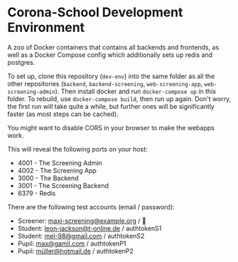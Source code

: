 # Corona-School Development Environment

A zoo of Docker containers that contains all backends and frontends,
as well as a Docker Compose config which additionally sets up redis and postgres.

To set up, clone this repository (`dev-env`) into the same folder as all the other repositories (`backend`, `backend-screening`, `web-screening-app`, `web-screening-admin`). Then install docker and run `docker-compose up` in this folder. To rebuild, use `docker-compose build`, then run up again. Don't worry, the first run will take quite a while, but further ones will be significantly faster (as most steps can be cached).

You might want to disable CORS in your browser to make the webapps work.

This will reveal the following ports on your host:
- 4001 - The Screening Admin
- 4002 - The Screening App
- 3000 - The Backend
- 3001 - The Screening Backend
- 6379 - Redis 

There are the following test accounts (email / password):
- Screener: maxi-screening@example.org / 🔑
- Student: leon-jackson@t-online.de / authtokenS1
- Student: mel-98@gmail.com / authtokenS2
- Pupil: max@gamil.com / authtokenP1
- Pupil: müller@hotmail.de / authtokenP2